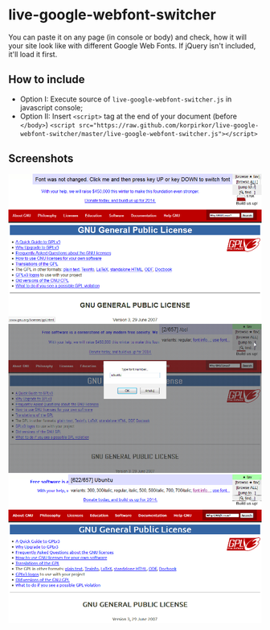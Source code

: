 live-google-webfont-switcher
============================

You can paste it on any page (in console or body) and check, how it will your site look like with different Google Web Fonts.
If jQuery isn't included, it'll load it first.

How to include
----------------------------
* Option I:
  Execute source of `live-google-webfont-switcher.js` in javascript console;
* Option II:
  Insert `<script>` tag at the end of your document (before `</body>`)
  `<script src="https://raw.github.com/korpirkor/live-google-webfont-switcher/master/live-google-webfont-switcher.js"></script>`

Screenshots
----------------------------
![Screenshot 1](/docs/1.png)
![Screenshot 2](/docs/2.png)
![Screenshot 3](/docs/3.png)
